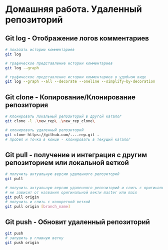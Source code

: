 # Домашняя работа. Удаленный репозиторий

## **Git log** - Отображение логов комментариев

```Bash
# показать историю комментариев
git log

# графическое представление истории комментариев
git log -–graph

# графическое представление истории комментариев в удобном виде
git log --graph --all --decorate --oneline --simplify-by-decoration
```

## **Git clone** - Копирование/Клонирование репозитория

```Bash
# Клонировать локальный репозиторий в другой каталог 
git clone -l .\new_rep\ .\new_rep_clone\

# клонировать удаленный репозиторий
git clone https://github.com/....rep.git .
# пробел и точка в конце - клонировать в текущий каталог
```

## **Git pull** - получение и интеграция с другим репозиторием или локальной веткой

```Bash
# получить актуальную версию удаленного репозиторий
git pull

# получить актуальную версию удаленного репозиторий и слить с оригинальной веткой
# не зависит от названия оригинальной векти master или main
git pull origin
# получить и слить с конкретной веткой
git pull origin [branch_name]
```

## **Git push** - Обновит удаленный репозиторий

```Bash
git push
# запушить в главную ветку
git push origin
```
